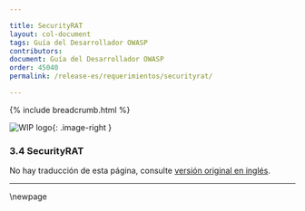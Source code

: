 ```yaml
---

title: SecurityRAT
layout: col-document
tags: Guía del Desarrollador OWASP
contributors:
document: Guía del Desarrollador OWASP
order: 45040
permalink: /release-es/requerimientos/securityrat/

---
```


{% include breadcrumb.html %}

<style type="text/css">
.image-right {
  height: 180px;
  display: block;
  margin-left: auto;
  margin-right: auto;
  float: right;
}
</style>

![WIP logo](../../../assets/images/dg_wip.png "Trabajo en curso"){: .image-right }

### 3.4 SecurityRAT

No hay traducción de esta página, consulte [versión original en inglés][release0504].

----

[release0504]: https://github.com/OWASP/www-project-developer-guide/blob/main/release/05-requirements/04-security-rat.md

\newpage
